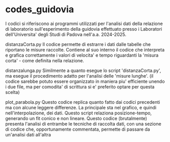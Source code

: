 # codes_guidovia
I codici si riferiscono ai programmi utilizzati per l'analisi dati della relazione di laboratorio sull'esperimento della guidovia effettuato presso i Laboratori dell'Universita' degli Studi di Padova nell'a.a. 2024-2025.

distanzaCorta.py
Il codice permette di estrarre i dati dalle tabelle che riportano le misure raccolte. Contiene al suo interno il codice che interpreta e grafica correttamente i valori di velocita' e tempo riguardanti la 'misura corta' - come definita nella relazione.

distanzalunga.py
Similmente a quanto esegue lo script 'distanzaCorta.py', ma esegue il procedimento adatto per l'analisi delle 'misure lunghe'. (il codice sarebbe potuto essere organizzato in maniera piu' efficiente unendo i due file, ma per comodita' di scrittura si e' preferito optare per questa scelta)

plot_parabola.py
Questo codice replica quanto fatto dai codici precedenti ma con alcune leggere differenze. La principale sta nel grafico, e quindi nell'interpolazione, dei dati. Questo script relaziona posizione-tempo, generando un fit conico e non lineare. Questo codice (brutalmente) presenta l'analisi di entrambe le tecniche di raccolta dati, con una sezione di codice che, opportunamente commentata, permette di passare da un'analisi dati all'altra

